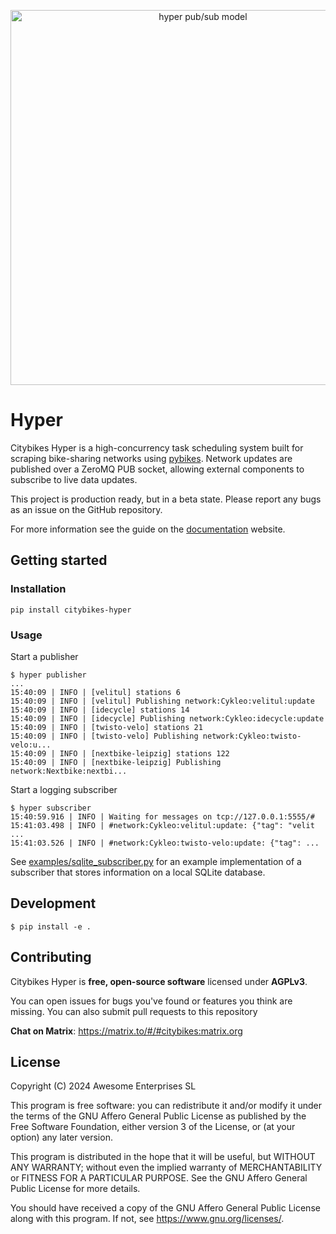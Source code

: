 <p align="center">
  <img alt="hyper pub/sub model" width="600px" src="https://github.com/user-attachments/assets/21557297-919e-464a-85e0-af4794a3066c"/>
</p>

# Hyper

Citybikes Hyper is a high-concurrency task scheduling system built for scraping
bike-sharing networks using [pybikes]. Network updates are published over a
ZeroMQ PUB socket, allowing external components to subscribe to live data
updates.

[pybikes]: /pybikes

This project is production ready, but in a beta state. Please report any bugs as an issue on the GitHub repository.

For more information see the guide on the [documentation](https://docs.citybik.es/hyper) website.

## Getting started

### Installation

```shell
pip install citybikes-hyper
```

### Usage

Start a publisher

```shell
$ hyper publisher
...
15:40:09 | INFO | [velitul] stations 6
15:40:09 | INFO | [velitul] Publishing network:Cykleo:velitul:update
15:40:09 | INFO | [idecycle] stations 14
15:40:09 | INFO | [idecycle] Publishing network:Cykleo:idecycle:update
15:40:09 | INFO | [twisto-velo] stations 21
15:40:09 | INFO | [twisto-velo] Publishing network:Cykleo:twisto-velo:u...
15:40:09 | INFO | [nextbike-leipzig] stations 122
15:40:09 | INFO | [nextbike-leipzig] Publishing network:Nextbike:nextbi...
```

Start a logging subscriber

```shell
$ hyper subscriber
15:40:59.916 | INFO | Waiting for messages on tcp://127.0.0.1:5555/#
15:41:03.498 | INFO | #network:Cykleo:velitul:update: {"tag": "velit ...
15:41:03.526 | INFO | #network:Cykleo:twisto-velo:update: {"tag": ...
```

See [examples/sqlite_subscriber.py] for an example implementation of a
subscriber that stores information on a local SQLite database.

[examples/sqlite_subscriber.py]: examples/sqlite_subscriber.py


## Development

```console
$ pip install -e .
```

## Contributing
Citybikes Hyper is **free, open-source software** licensed under **AGPLv3**.

You can open issues for bugs you've found or features you think are missing. You can also submit pull requests to this repository

**Chat on Matrix**: https://matrix.to/#/#citybikes:matrix.org

## License
Copyright (C) 2024 Awesome Enterprises SL

This program is free software: you can redistribute it and/or modify it under the terms of the GNU Affero General Public License as published by the Free Software Foundation, either version 3 of the License, or (at your option) any later version.

This program is distributed in the hope that it will be useful, but WITHOUT ANY WARRANTY; without even the implied warranty of MERCHANTABILITY or FITNESS FOR A PARTICULAR PURPOSE. See the GNU Affero General Public License for more details.

You should have received a copy of the GNU Affero General Public License along with this program. If not, see https://www.gnu.org/licenses/.

